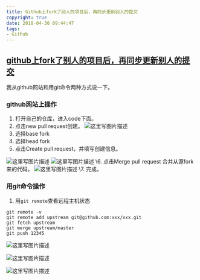 ```yaml
---
title: Github上fork了别人的项目后，再同步更新别人的提交
copyright: true
date: 2018-04-30 09:44:47
tags:
- Github
---
```


## [github上fork了别人的项目后，再同步更新别人的提交](https://blog.csdn.net/qq1332479771/article/details/56087333)

我从github网站和用git命令两种方式说一下。
<!--more-->
### **github网站上操作**

1. 打开自己的仓库，进入code下面。
2. 点击new pull request创建。 
   ![这里写图片描述](https://img-blog.csdn.net/20170221001500650?watermark/2/text/aHR0cDovL2Jsb2cuY3Nkbi5uZXQvcXExMzMyNDc5Nzcx/font/5a6L5L2T/fontsize/400/fill/I0JBQkFCMA==/dissolve/70/gravity/SouthEast)
3. 选择base fork
4. 选择head fork
5. 点击Create pull request，并填写创建信息。

![这里写图片描述](https://img-blog.csdn.net/20170221001519228?watermark/2/text/aHR0cDovL2Jsb2cuY3Nkbi5uZXQvcXExMzMyNDc5Nzcx/font/5a6L5L2T/fontsize/400/fill/I0JBQkFCMA==/dissolve/70/gravity/SouthEast) 
![这里写图片描述](https://img-blog.csdn.net/20170226194654555?watermark/2/text/aHR0cDovL2Jsb2cuY3Nkbi5uZXQvcXExMzMyNDc5Nzcx/font/5a6L5L2T/fontsize/400/fill/I0JBQkFCMA==/dissolve/70/gravity/SouthEast) 
\6. 点击Merge pull request 合并从源fork来的代码。 
![这里写图片描述](https://img-blog.csdn.net/20170221001548713?watermark/2/text/aHR0cDovL2Jsb2cuY3Nkbi5uZXQvcXExMzMyNDc5Nzcx/font/5a6L5L2T/fontsize/400/fill/I0JBQkFCMA==/dissolve/70/gravity/SouthEast) 
\7. 完成。

### **用git命令操作**

1. 用`git remote`查看远程主机状态

```
git remote -v 
git remote add upstream git@github.com:xxx/xxx.git
git fetch upstream
git merge upstream/master
git push 12345
```

![这里写图片描述](https://img-blog.csdn.net/20170221095054215?watermark/2/text/aHR0cDovL2Jsb2cuY3Nkbi5uZXQvcXExMzMyNDc5Nzcx/font/5a6L5L2T/fontsize/400/fill/I0JBQkFCMA==/dissolve/70/gravity/SouthEast)

![这里写图片描述](https://img-blog.csdn.net/20170221095105168?watermark/2/text/aHR0cDovL2Jsb2cuY3Nkbi5uZXQvcXExMzMyNDc5Nzcx/font/5a6L5L2T/fontsize/400/fill/I0JBQkFCMA==/dissolve/70/gravity/SouthEast)

![这里写图片描述](https://img-blog.csdn.net/20170221095114372?watermark/2/text/aHR0cDovL2Jsb2cuY3Nkbi5uZXQvcXExMzMyNDc5Nzcx/font/5a6L5L2T/fontsize/400/fill/I0JBQkFCMA==/dissolve/70/gravity/SouthEast)
